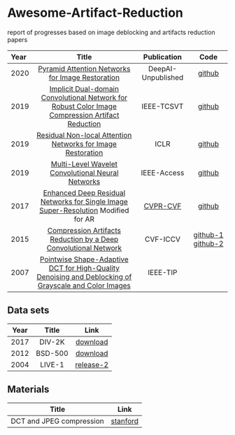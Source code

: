 # Awesome-Artifact-Reduction
report of progresses based on image deblocking and artifacts reduction papers


| Year | Title | Publication | Code |
| :-----| :----: | :----: | :----: |
| 2020 | [Pyramid Attention Networks for Image Restoration](https://arxiv.org/abs/2004.13824) | DeepAI-Unpublished | [github](https://github.com/SHI-Labs/Pyramid-Attention-Networks) |
| 2019 | [Implicit Dual-domain Convolutional Network for Robust Color Image Compression Artifact Reduction](https://arxiv.org/abs/1810.08042) | IEEE-TCSVT | [github](https://github.com/zhenngbolun/IDCN) |
| 2019 | [Residual Non-local Attention Networks for Image Restoration](https://openreview.net/pdf?id=HkeGhoA5FX) | ICLR | [github](https://github.com/yulunzhang/RNAN) |
| 2019 | [Multi-Level Wavelet Convolutional Neural Networks](https://arxiv.org/abs/1907.03128) | IEEE-Access | [github](https://github.com/zhenngbolun/IDCN) |
| 2017 | [Enhanced Deep Residual Networks for Single Image Super-Resolution](https://arxiv.org/pdf/1707.02921.pdf) Modified for AR | [CVPR-CVF](https://openaccess.thecvf.com/content_cvpr_2017_workshops/w12/html/Lim_Enhanced_Deep_Residual_CVPR_2017_paper.html) | [github](https://github.com/developer0hye/EDAR) |
| 2015 | [Compression Artifacts Reduction by a Deep Convolutional Network](https://arxiv.org/abs/1504.06993) | CVF-ICCV | [github-1](https://github.com/tonitick/AR-CNN) [github-2](https://github.com/yjn870/ARCNN-pytorch) | 
| 2007 | [Pointwise Shape-Adaptive DCT for High-Quality Denoising and Deblocking of Grayscale and Color Images](https://www.eurasip.org/Proceedings/Eusipco/Eusipco2006/papers/1568982346.pdf) | IEEE-TIP | |


## Data sets

| Year | Title | Link |
| :--: | :--:  | :--: |
| 2017 | DIV-2K | [download](https://data.vision.ee.ethz.ch/cvl/DIV2K/) |
| 2012 | BSD-500 | [download](https://www2.eecs.berkeley.edu/Research/Projects/CS/vision/grouping/resources.html) |
| 2004 | LIVE-1 | [release-2](http://www.live.ece.utexas.edu/research/quality/subjective.htm) |


## Materials
| Title | Link |
| :--:  | :--: |
| DCT and JPEG compression | [stanford](https://cs.stanford.edu/people/eroberts/courses/soco/projects/data-compression/lossy/jpeg/dct.htm) |